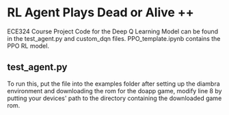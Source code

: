 # RL Agent Plays Dead or Alive ++
ECE324 Course Project
Code for the Deep Q Learning Model can be found in the test_agent.py and custom_dqn files. PPO_template.ipynb contains the PPO RL model.
## test_agent.py
To run this, put the file into the examples folder after setting up the diambra environment and downloading the rom for the doapp game, modify line 8 by putting your devices' path to the directory containing the downloaded game rom.
